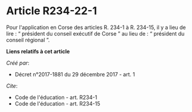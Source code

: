 # Article R234-22-1

Pour l'application en Corse des articles R. 234-1 à R. 234-15, il y a lieu de lire : “ président du conseil exécutif de Corse
” au lieu de : “ président du conseil régional ”.

**Liens relatifs à cet article**

_Créé par_:

  - Décret n°2017-1881 du 29 décembre 2017 - art. 1

_Cite_:

  - Code de l'éducation - art. R234-1
  - Code de l'éducation - art. R234-15
